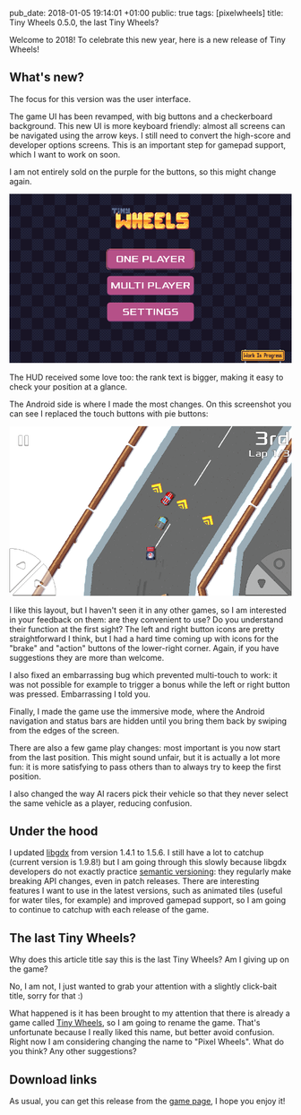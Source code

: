 pub_date: 2018-01-05 19:14:01 +01:00
public: true
tags: [pixelwheels]
title: Tiny Wheels 0.5.0, the last Tiny Wheels?

Welcome to 2018! To celebrate this new year, here is a new release of Tiny Wheels!

## What's new?

The focus for this version was the user interface.

The game UI has been revamped, with big buttons and a checkerboard background. This new UI is more keyboard friendly: almost all screens can be navigated using the arrow keys. I still need to convert the high-score and developer options screens. This is an important step for gamepad support, which I want to work on soon.

I am not entirely sold on the purple for the buttons, so this might change again.

![Title screen](/projects/pixelwheels/0.5.0/title.png)

The HUD received some love too: the rank text is bigger, making it easy to check your position at a glance.

The Android side is where I made the most changes. On this screenshot you can see I replaced the touch buttons with pie buttons:

![Touch buttons](/projects/pixelwheels/0.5.0/touch-controls.png)

I like this layout, but I haven't seen it in any other games, so I am interested in your feedback on them: are they convenient to use? Do you understand their function at the first sight? The left and right button icons are pretty straightforward I think, but I had a hard time coming up with icons for the "brake" and "action" buttons of the lower-right corner. Again, if you have suggestions they are more than welcome.

<!-- break -->

I also fixed an embarrassing bug which prevented multi-touch to work: it was not possible for example to trigger a bonus while the left or right button was pressed. Embarrassing I told you.

Finally, I made the game use the immersive mode, where the Android navigation and status bars are hidden until you bring them back by swiping from the edges of the screen.

There are also a few game play changes: most important is you now start from the last position. This might sound unfair, but it is actually a lot more fun: it is more satisfying to pass others than to always try to keep the first position.

I also changed the way AI racers pick their vehicle so that they never select the same vehicle as a player, reducing confusion.

## Under the hood

I updated [libgdx][] from version 1.4.1 to 1.5.6. I still have a lot to catchup (current version is 1.9.8!) but I am going through this slowly because libgdx developers do not exactly practice [semantic versioning][semver]: they regularly make breaking API changes, even in patch releases. There are interesting features I want to use in the latest versions, such as animated tiles (useful for water tiles, for example) and improved gamepad support, so I am going to continue to catchup with each release of the game. 

## The last Tiny Wheels?

Why does this article title say this is the last Tiny Wheels? Am I giving up on the game?

No, I am not, I just wanted to grab your attention with a slightly click-bait title, sorry for that :)

What happened is it has been brought to my attention that there is already a game called [Tiny Wheels][other-tw], so I am going to rename the game. That's unfortunate because I really liked this name, but better avoid confusion. Right now I am considering changing the name to "Pixel Wheels". What do you think? Any other suggestions?

## Download links

As usual, you can get this release from the [game page][tw], I hope you enjoy it!

[libgdx]: http://libgdx.badlogicgames.com
[semver]: http://semver.org
[other-tw]: http://store.steampowered.com/app/577850/Tiny_Wheels/
[tw]: /projects/pixelwheels/
